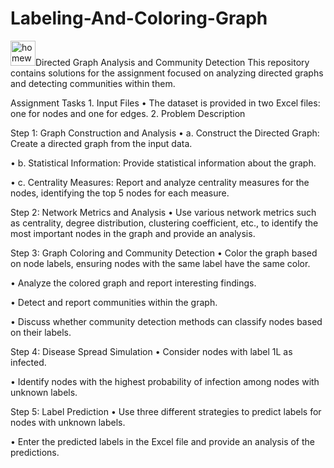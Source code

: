 # Labeling-And-Coloring-Graph

<img width="40" height="40" src="https://img.icons8.com/?size=100&id=kOPTH4LnJoIU&format=png&color=000000" alt="homework"/>Directed Graph Analysis and Community Detection
This repository contains solutions for the assignment focused on analyzing directed graphs and detecting communities within them.

Assignment Tasks
1. 
Input Files
•  The dataset is provided in two Excel files: one for nodes and one for edges.
2. 
Problem Description

Step 1: Graph Construction and Analysis
•  a. Construct the Directed Graph: Create a directed graph from the input data.

•  b. Statistical Information: Provide statistical information about the graph.

•  c. Centrality Measures: Report and analyze centrality measures for the nodes, identifying the top 5 nodes for each measure.

Step 2: Network Metrics and Analysis
•  Use various network metrics such as centrality, degree distribution, clustering coefficient, etc., to identify the most important nodes in the graph and provide an analysis.

Step 3: Graph Coloring and Community Detection
•  Color the graph based on node labels, ensuring nodes with the same label have the same color.

•  Analyze the colored graph and report interesting findings.

•  Detect and report communities within the graph.

•  Discuss whether community detection methods can classify nodes based on their labels.

Step 4: Disease Spread Simulation
•  Consider nodes with label 1L as infected.

•  Identify nodes with the highest probability of infection among nodes with unknown labels.

Step 5: Label Prediction
•  Use three different strategies to predict labels for nodes with unknown labels.

•  Enter the predicted labels in the Excel file and provide an analysis of the predictions.
